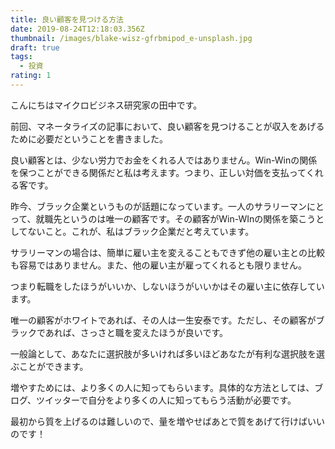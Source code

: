 ```yaml
---
title: 良い顧客を見つける方法
date: 2019-08-24T12:18:03.356Z
thumbnail: /images/blake-wisz-gfrbmipod_e-unsplash.jpg
draft: true
tags:
  - 投資
rating: 1
---
```


こんにちはマイクロビジネス研究家の田中です。

前回、マネータライズの記事において、良い顧客を見つけることが収入をあげるために必要だということを書きました。

<!--more-->

良い顧客とは、少ない労力でお金をくれる人ではありません。Win-Winの関係を保つことができる関係だと私は考えます。つまり、正しい対価を支払ってくれる客です。

昨今、ブラック企業というものが話題になっています。一人のサラリーマンにとって、就職先というのは唯一の顧客です。その顧客がWin-WInの関係を築こうとしてないこと。これが、私はブラック企業だと考えています。

サラリーマンの場合は、簡単に雇い主を変えることもできず他の雇い主との比較も容易ではありません。また、他の雇い主が雇ってくれるとも限りません。

つまり転職をしたほうがいいか、しないほうがいいかはその雇い主に依存しています。

唯一の顧客がホワイトであれば、その人は一生安泰です。ただし、その顧客がブラックであれば、さっさと職を変えたほうが良いです。

一般論として、あなたに選択肢が多いければ多いほどあなたが有利な選択肢を選ぶことができます。

増やすためには、より多くの人に知ってもらいます。具体的な方法としては、ブログ、ツイッターで自分をより多くの人に知ってもらう活動が必要です。

最初から質を上げるのは難しいので、量を増やせばあとで質をあげて行けばいいのです！
